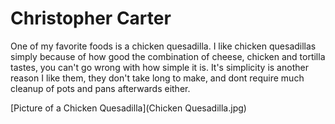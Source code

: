 # Christopher Carter

One of my favorite foods is a chicken quesadilla. I like chicken quesadillas simply because of how good the combination of cheese, chicken and tortilla tastes, you can't go wrong with how simple it is. It's simplicity is another reason I like them, they don't take long to make, and dont require much cleanup of pots and pans afterwards either.

[Picture of a Chicken Quesadilla](Chicken Quesadilla.jpg)